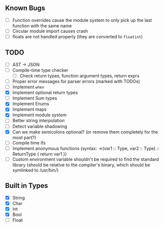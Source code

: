 ## Known Bugs

- [ ] Function overrides cause the module system to only pick up the last function with the same name
- [ ] Circular module import causes crash
- [ ] floats are not handled properly (they are converted to `floatint`)

## TODO

- [ ] AST -> JSON
- [ ] Compile-time type checker
  - [ ] Check return types, function argument types, return exprs
- [ ] Proper error messages for parser errors (marked with TODOs)
- [ ] Implement `when`
- [x] Implement optional return types
- [ ] Implement Sum types
- [x] Implement Enums
- [x] Implement maps
- [x] Implement module system
- [ ] Better string interpolation
- [ ] Detect variable shadowing
- [x] Can we make semicolons optional? (or remove them completely for the most part?)
- [ ] Compile time ifs
- [ ] Implement anonymous functions (syntax: ->(var1 :: Type, var2 :: Type) :: ReturnType { return var1 })
- [ ] Custom environment variable shouldn't be required to find the standard library (should be relative to the compiler's binary, which should be symlinked to /usr/bin/)

## Built in Types

- [x] String
- [x] Char
- [x] Int
- [x] Bool
- [ ] Float
